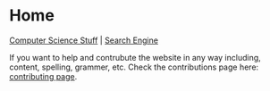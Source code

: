 # Home

 [Computer Science Stuff](./computer_science.md) | [Search Engine](./search_engine.html)


If you want to help and contrubute the website in any way including, content, spelling, grammer, etc. Check the contributions page here: [contributing page](./CONTRIBUTING.md).


